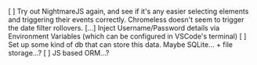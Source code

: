 [ ] Try out NightmareJS again, and see if it's any easier selecting elements and triggering their events correctly. Chromeless doesn't seem to trigger the date filter rollovers.
[...] Inject Username/Password details via Environment Variables (which can be configured in VSCode's terminal)
[ ] Set up some kind of db that can store this data. Maybe SQLite... + file storage...?
[ ] JS based ORM...?
